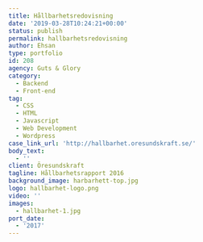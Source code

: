 ```yaml
---
title: Hållbarhetsredovisning
date: '2019-03-28T10:24:21+00:00'
status: publish
permalink: hallbarhetsredovisning
author: Ehsan
type: portfolio
id: 208
agency: Guts & Glory
category:
  - Backend
  - Front-end
tag:
  - CSS
  - HTML
  - Javascript
  - Web Development
  - Wordpress
case_link_url: 'http://hallbarhet.oresundskraft.se/'
body_text:
  - ''
client: Öresundskraft
tagline: Hållbarhetsrapport 2016
background_image: harbarhett-top.jpg
logo: hallbarhet-logo.png
video: ''
images:
  - hallbarhet-1.jpg
port_date:
  - '2017'
---
```


